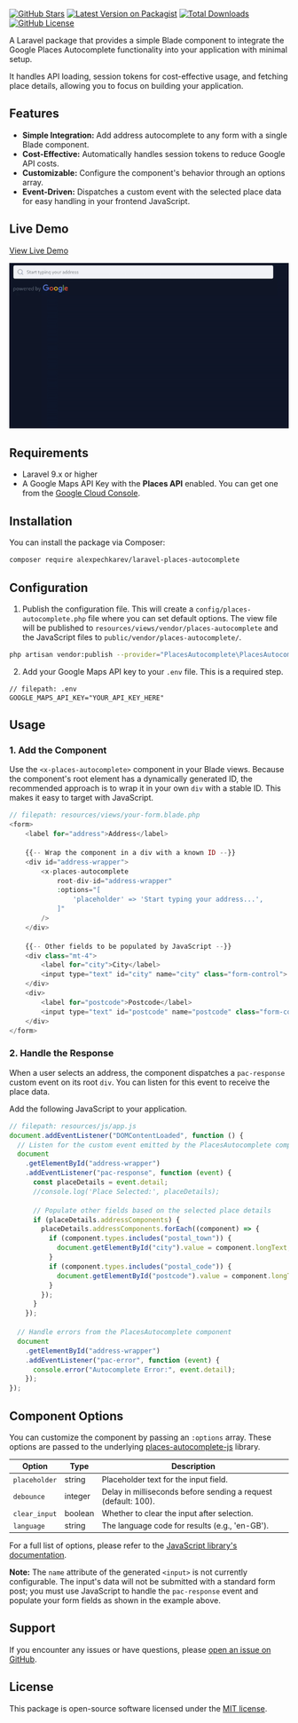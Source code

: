 

[![GitHub Stars](https://img.shields.io/github/stars/alexpechkarev/laravel-places-autocomplete.svg?style=flat-square)](https://github.com/alexpechkarev/laravel-places-autocomplete/stargazers)
[![Latest Version on Packagist](https://img.shields.io/packagist/v/alexpechkarev/laravel-places-autocomplete.svg?style=flat-square)](https://packagist.org/packages/alexpechkarev/laravel-places-autocomplete)
[![Total Downloads](https://img.shields.io/packagist/dt/alexpechkarev/laravel-places-autocomplete.svg?style=flat-square)](https://packagist.org/packages/alexpechkarev/laravel-places-autocomplete)
[![GitHub License](https://img.shields.io/github/license/alexpechkarev/laravel-places-autocomplete.svg?style=flat-square)](https://github.com/alexpechkarev/laravel-places-autocomplete/blob/master/LICENSE)

A Laravel package that provides a simple Blade component to integrate the Google Places Autocomplete functionality into your application with minimal setup.

It handles API loading, session tokens for cost-effective usage, and fetching place details, allowing you to focus on building your application.

## Features

- **Simple Integration:** Add address autocomplete to any form with a single Blade component.
- **Cost-Effective:** Automatically handles session tokens to reduce Google API costs.
- **Customizable:** Configure the component's behavior through an options array.
- **Event-Driven:** Dispatches a custom event with the selected place data for easy handling in your frontend JavaScript.

## Live Demo

<a href="demo.html" class="btn">View Live Demo</a>

<img src="places-autocomplete-js.gif" alt="A video demonstrating the Places Autocomplete JavaScript component in action, showing address suggestions and selection.">

## Requirements

- Laravel 9.x or higher
- A Google Maps API Key with the **Places API** enabled. You can get one from the [Google Cloud Console](https://console.cloud.google.com/google/maps-apis).

## Installation

You can install the package via Composer:

```bash
composer require alexpechkarev/laravel-places-autocomplete
```

## Configuration

1.  Publish the configuration file. This will create a `config/places-autocomplete.php` file where you can set default options. The view file will be published to `resources/views/vendor/places-autocomplete` and the JavaScript files to `public/vendor/places-autocomplete/`.

```bash
php artisan vendor:publish --provider="PlacesAutocomplete\PlacesAutocompleteServiceProvider"
```

2.  Add your Google Maps API key to your `.env` file. This is a required step.

```dotenv
// filepath: .env
GOOGLE_MAPS_API_KEY="YOUR_API_KEY_HERE"
```

## Usage

### 1. Add the Component

Use the `<x-places-autocomplete>` component in your Blade views. Because the component's root element has a dynamically generated ID, the recommended approach is to wrap it in your own `div` with a stable ID. This makes it easy to target with JavaScript.

```php
// filepath: resources/views/your-form.blade.php
<form>
    <label for="address">Address</label>

    {{-- Wrap the component in a div with a known ID --}}
    <div id="address-wrapper">
        <x-places-autocomplete
            root-div-id="address-wrapper"
            :options="[
                'placeholder' => 'Start typing your address...',
            ]"
        />
    </div>

    {{-- Other fields to be populated by JavaScript --}}
    <div class="mt-4">
        <label for="city">City</label>
        <input type="text" id="city" name="city" class="form-control">
    </div>
    <div>
        <label for="postcode">Postcode</label>
        <input type="text" id="postcode" name="postcode" class="form-control">
    </div>
</form>
```

### 2. Handle the Response

When a user selects an address, the component dispatches a `pac-response` custom event on its root `div`. You can listen for this event to receive the place data.

Add the following JavaScript to your application.

```javascript
// filepath: resources/js/app.js
document.addEventListener("DOMContentLoaded", function () {
  // Listen for the custom event emitted by the PlacesAutocomplete component
  document
    .getElementById("address-wrapper")
    .addEventListener("pac-response", function (event) {
      const placeDetails = event.detail;
      //console.log('Place Selected:', placeDetails);

      // Populate other fields based on the selected place details
      if (placeDetails.addressComponents) {
        placeDetails.addressComponents.forEach((component) => {
          if (component.types.includes("postal_town")) {
            document.getElementById("city").value = component.longText;
          }
          if (component.types.includes("postal_code")) {
            document.getElementById("postcode").value = component.longText;
          }
        });
      }
    });

  // Handle errors from the PlacesAutocomplete component
  document
    .getElementById("address-wrapper")
    .addEventListener("pac-error", function (event) {
      console.error("Autocomplete Error:", event.detail);
    });
});
```

## Component Options

You can customize the component by passing an `:options` array. These options are passed to the underlying [places-autocomplete-js](https://github.com/alexpechkarev/places-autocomplete-js) library.

| Option        | Type    | Description                                                    |
| ------------- | ------- | -------------------------------------------------------------- |
| `placeholder` | string  | Placeholder text for the input field.                          |
| `debounce`    | integer | Delay in milliseconds before sending a request (default: 100). |
| `clear_input` | boolean | Whether to clear the input after selection.                    |
| `language`    | string  | The language code for results (e.g., 'en-GB').                 |

For a full list of options, please refer to the [JavaScript library's documentation](https://github.com/alexpechkarev/places-autocomplete-js?tab=readme-ov-file#configuration).

**Note:** The `name` attribute of the generated `<input>` is not currently configurable. The input's data will not be submitted with a standard form post; you must use JavaScript to handle the `pac-response` event and populate your form fields as shown in the example above.

## Support

If you encounter any issues or have questions, please [open an issue on GitHub](https://github.com/alexpechkarev/laravel-places-autocomplete/issues).

## License

This package is open-source software licensed under the [MIT license](https://github.com/alexpechkarev/laravel-places-autocomplete/blob/master/LICENSE).